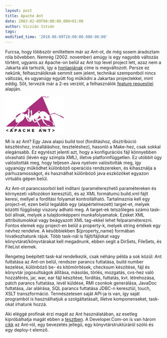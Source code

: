 ```yaml
---
layout: post
title: Apache Ant
date: 2003-02-09T08:00:00.000+01:00
author: Viczián István
tags:
modified_time: '2018-06-09T10:00:00.000-08:00'
---
```


Furcsa, hogy többször említettem már az Ant-ot, de még
sosem áradoztam róla bővebben. Nemrég (2002. november) amúgy is egy
nagyobb változás történt, ugyanis az Apache-on belül az Ant top level
project lett, azaz nem a Jakarta alá tartozik, így a
[honlapjának](http://ant.apache.org/) címe is megváltozott. Persze ez
nekünk, felhasználóknak semmit sem jelent, technikai szempontból nincs
változás, és ugyanúgy együtt fog működni a Jakartas projectekkel, mint
eddig. Sőt, tervezik már a 2-es verziót, a felhasználók [feature
requestjei](http://ant.apache.org/ant2/requested-features.txt) alapján.

![Apache Ant](/artifacts/posts/2003-02-09-apache-ant/ant_logo_large.gif)

Mi is az Ant? Egy Java alapú build tool (fordításhoz, disztribúció
készítéshez, installáláshoz, teszteléshez), hasonló a Make-hez, csak
sokkal elegánsabb. Ez egyrészt jelenti azt, hogy a konfigurációs fájl
könnyebben olvasható (lévén egy szimpla XML), illetve platformfüggetlen.
Ez utóbbit úgy valósították meg, hogy teljesen Java nyelven valósították
meg, így ugyanúgy működhet különböző operációs rendszereken, és
kihasználja a párhuzamosságot, és használhat különböző java eszközöket
egyazon virtuális gépen belül.

Az Ant-ot parancssorból kell indítani (paraméterezhető paramétereken és
környezeti változókon keresztül), és az XML formátumú build.xml fájlt
keresi, mellyel a fordítási folyamat kontrollálható. Tartalmaznia kell
egy project-et, ezen belül legalább egy (alapértelmezett) target-et,
melyek közötti függőségi viszony adható meg. A target-ek tetszőleges
számú task-ból állnak, melyek a tulajdonképpeni munkafolyamatok. Ezeket
XML attribútumokkal vagy beágyazott XML tag-ekkel lehet
felparaméterezni. Fontos elemek egy project-en belül a property-k,
melyek string értékek egy névhez rendelve. A későbbiekben
\${property\_name} formában hivatkozhatunk rájuk. Több task-nál is
fájlt/fájlokat vagy könyvtárat/könyvtárakat kell megadnunk, ebben segít
a DirSets, FileSets, és FileList elemek.

Rengeteg beépített task-kal rendelkezik, csak néhány példa a sok közül:
Ant futtatása az Ant-on belül, rendszer parancs futtatása, build number
kezelése, különböző be- és kitömörítések, checksum készítése, fájl és
könyvtár jogosultságok állítása, másolás, törlés, mozgatás, cvs-hez való
hozzáférés, jar, war, ear fájl készítése, fordítás, futtatás, kvt.
létrehozása, patch parancs futtatása, levél küldése, RMI csonkok
generálása, JavaDoc futtatása, Jar aláírása, SQL parancs futtatása
JDBC-n keresztül, touch, XSLT transzformáció. Természetesen saját API-ja
is van, így saját programból is használhatjuk a szolgáltatásait, illetve
komponenseket, task-okat írhatunk hozzá.

Aki eléggé profinak érzi magát az Ant használatában, az esetleg
kipróbálhatja magát ebben a
[tesztben](http://java.sun.com/developer/Quizzes/misc/ant.html). A
Developer.Com-on is van három
[cikk](http://www.developer.com/java/other/article.php/998241) az
Ant-ról, egy bevezetés jellegű, egy könyvtárstruktúráról szóló és egy
deploy-t elemző.

